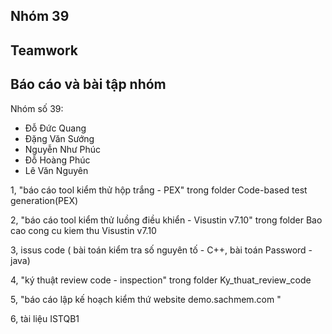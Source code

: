 ## Nhóm 39
## Teamwork
## Báo cáo và bài tập nhóm

Nhóm số 39:
- Đỗ Đức Quang
- Đặng Văn Sướng
- Nguyễn Như Phúc
- Đỗ Hoàng Phúc
- Lê Văn Nguyên

1, "báo cáo tool kiểm thử hộp trắng - PEX" trong folder Code-based test generation(PEX)

2, "báo cáo tool kiểm thử luồng điều khiển - Visustin v7.10" trong folder Bao cao cong cu kiem thu Visustin v7.10

3, issus code ( bài toán kiểm tra số nguyên tố - C++, bài toán Password - java)

4, "ký thuật review code - inspection" trong folder Ky_thuat_review_code

5, "báo cáo lập kế hoạch kiểm thứ website demo.sachmem.com "

6, tài liệu ISTQB1
